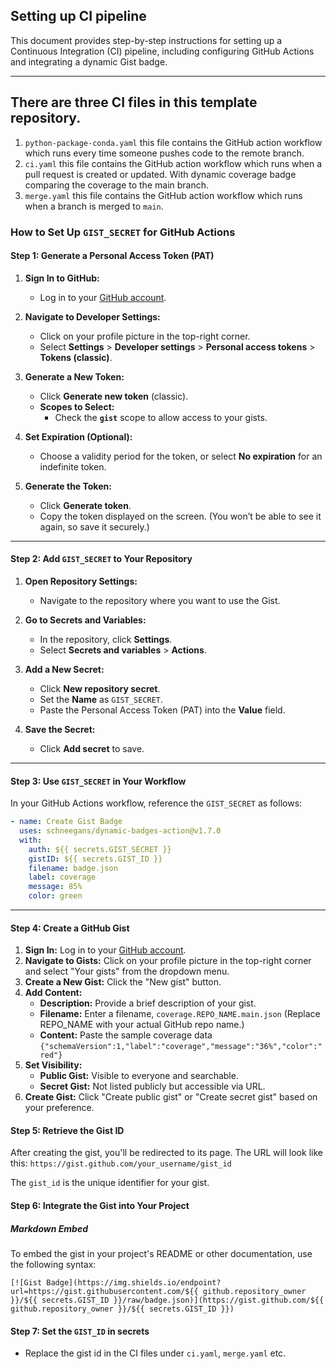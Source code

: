 
## Setting up CI pipeline

This document provides step-by-step instructions for setting up a Continuous Integration (CI) pipeline, including configuring GitHub Actions and integrating a dynamic Gist badge.

---

## There are three CI files in this template repository.

1. `python-package-conda.yaml` this file contains the GitHub action workflow which runs every time someone pushes code to the remote branch.
2. `ci.yaml` this file contains the GitHub action workflow which runs when a pull request is created or updated. With dynamic coverage badge comparing the coverage to the main branch.
3. `merge.yaml` this file contains the GitHub action workflow which runs when a branch is merged to `main`.

### How to Set Up `GIST_SECRET` for GitHub Actions

#### Step 1: Generate a Personal Access Token (PAT)

1. **Sign In to GitHub:**
   - Log in to your [GitHub account](https://github.com/).

2. **Navigate to Developer Settings:**
   - Click on your profile picture in the top-right corner.
   - Select **Settings** > **Developer settings** > **Personal access tokens** > **Tokens (classic)**.

3. **Generate a New Token:**
   - Click **Generate new token** (classic).
   - **Scopes to Select:**
     - Check the **`gist`** scope to allow access to your gists.

4. **Set Expiration (Optional):**
   - Choose a validity period for the token, or select **No expiration** for an indefinite token.

5. **Generate the Token:**
   - Click **Generate token**.
   - Copy the token displayed on the screen. (You won’t be able to see it again, so save it securely.)

---

#### Step 2: Add `GIST_SECRET` to Your Repository

1. **Open Repository Settings:**
   - Navigate to the repository where you want to use the Gist.

2. **Go to Secrets and Variables:**
   - In the repository, click **Settings**.
   - Select **Secrets and variables** > **Actions**.

3. **Add a New Secret:**
   - Click **New repository secret**.
   - Set the **Name** as `GIST_SECRET`.
   - Paste the Personal Access Token (PAT) into the **Value** field.

4. **Save the Secret:**
   - Click **Add secret** to save.

---

#### Step 3: Use `GIST_SECRET` in Your Workflow

In your GitHub Actions workflow, reference the `GIST_SECRET` as follows:

```yaml
- name: Create Gist Badge
  uses: schneegans/dynamic-badges-action@v1.7.0
  with:
    auth: ${{ secrets.GIST_SECRET }}
    gistID: ${{ secrets.GIST_ID }}
    filename: badge.json
    label: coverage
    message: 85%
    color: green
```

---

#### Step 4: Create a GitHub Gist

1. **Sign In:** Log in to your [GitHub account](https://github.com/).
2. **Navigate to Gists:** Click on your profile picture in the top-right corner and select "Your gists" from the dropdown menu.
3. **Create a New Gist:** Click the "New gist" button.
4. **Add Content:**
   - **Description:** Provide a brief description of your gist.
   - **Filename:** Enter a filename, `coverage.REPO_NAME.main.json` (Replace REPO_NAME with your actual GitHub repo name.)
   - **Content:** Paste the sample coverage data `{"schemaVersion":1,"label":"coverage","message":"36%","color":"red"}`
5. **Set Visibility:**
   - **Public Gist:** Visible to everyone and searchable.
   - **Secret Gist:** Not listed publicly but accessible via URL.
6. **Create Gist:** Click "Create public gist" or "Create secret gist" based on your preference.

#### Step 5: Retrieve the Gist ID

After creating the gist, you'll be redirected to its page. The URL will look like this:
`https://gist.github.com/your_username/gist_id`

The `gist_id` is the unique identifier for your gist.

#### Step 6: Integrate the Gist into Your Project

##### Markdown Embed

To embed the gist in your project's README or other documentation, use the following syntax:

```
[![Gist Badge](https://img.shields.io/endpoint?url=https://gist.githubusercontent.com/${{ github.repository_owner }}/${{ secrets.GIST_ID }}/raw/badge.json)](https://gist.github.com/${{ github.repository_owner }}/${{ secrets.GIST_ID }})
```

#### Step 7: Set the `GIST_ID` in secrets

* Replace the gist id in the CI files under `ci.yaml`, `merge.yaml` etc.

